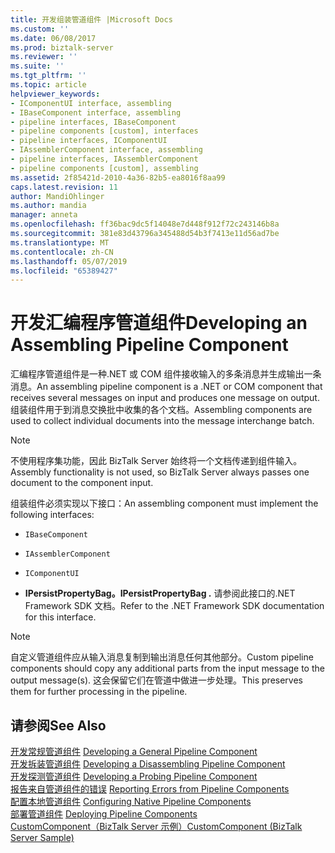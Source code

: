 ```yaml
---
title: 开发组装管道组件 |Microsoft Docs
ms.custom: ''
ms.date: 06/08/2017
ms.prod: biztalk-server
ms.reviewer: ''
ms.suite: ''
ms.tgt_pltfrm: ''
ms.topic: article
helpviewer_keywords:
- IComponentUI interface, assembling
- IBaseComponent interface, assembling
- pipeline interfaces, IBaseComponent
- pipeline components [custom], interfaces
- pipeline interfaces, IComponentUI
- IAssemblerComponent interface, assembling
- pipeline interfaces, IAssemblerComponent
- pipeline components [custom], assembling
ms.assetid: 2f85421d-2010-4a36-82b5-ea8016f8aa99
caps.latest.revision: 11
author: MandiOhlinger
ms.author: mandia
manager: anneta
ms.openlocfilehash: ff36bac9dc5f14048e7d448f912f72c243146b8a
ms.sourcegitcommit: 381e83d43796a345488d54b3f7413e11d56ad7be
ms.translationtype: MT
ms.contentlocale: zh-CN
ms.lasthandoff: 05/07/2019
ms.locfileid: "65389427"
---
```

# <a name="developing-an-assembling-pipeline-component"></a><span data-ttu-id="c5f77-102">开发汇编程序管道组件</span><span class="sxs-lookup"><span data-stu-id="c5f77-102">Developing an Assembling Pipeline Component</span></span>
<span data-ttu-id="c5f77-103">汇编程序管道组件是一种.NET 或 COM 组件接收输入的多条消息并生成输出一条消息。</span><span class="sxs-lookup"><span data-stu-id="c5f77-103">An assembling pipeline component is a .NET or COM component that receives several messages on input and produces one message on output.</span></span> <span data-ttu-id="c5f77-104">组装组件用于到消息交换批中收集的各个文档。</span><span class="sxs-lookup"><span data-stu-id="c5f77-104">Assembling components are used to collect individual documents into the message interchange batch.</span></span>  
  
> [!NOTE]
>  <span data-ttu-id="c5f77-105">不使用程序集功能，因此 BizTalk Server 始终将一个文档传递到组件输入。</span><span class="sxs-lookup"><span data-stu-id="c5f77-105">Assembly functionality is not used, so BizTalk Server always passes one document to the component input.</span></span>  
  
 <span data-ttu-id="c5f77-106">组装组件必须实现以下接口：</span><span class="sxs-lookup"><span data-stu-id="c5f77-106">An assembling component must implement the following interfaces:</span></span>  
  
-   `IBaseComponent`  
  
-   `IAssemblerComponent`
  
-   `IComponentUI`
  
-   <span data-ttu-id="c5f77-107">**IPersistPropertyBag。**</span><span class="sxs-lookup"><span data-stu-id="c5f77-107">**IPersistPropertyBag .**</span></span> <span data-ttu-id="c5f77-108">请参阅此接口的.NET Framework SDK 文档。</span><span class="sxs-lookup"><span data-stu-id="c5f77-108">Refer to the .NET Framework SDK documentation for this interface.</span></span>  
  
> [!NOTE]
>  <span data-ttu-id="c5f77-109">自定义管道组件应从输入消息复制到输出消息任何其他部分。</span><span class="sxs-lookup"><span data-stu-id="c5f77-109">Custom pipeline components should copy any additional parts from the input message to the output message(s).</span></span> <span data-ttu-id="c5f77-110">这会保留它们在管道中做进一步处理。</span><span class="sxs-lookup"><span data-stu-id="c5f77-110">This preserves them for further processing in the pipeline.</span></span>  
  
## <a name="see-also"></a><span data-ttu-id="c5f77-111">请参阅</span><span class="sxs-lookup"><span data-stu-id="c5f77-111">See Also</span></span>  
 <span data-ttu-id="c5f77-112">[开发常规管道组件](../core/developing-a-general-pipeline-component.md) </span><span class="sxs-lookup"><span data-stu-id="c5f77-112">[Developing a General Pipeline Component](../core/developing-a-general-pipeline-component.md) </span></span>  
 <span data-ttu-id="c5f77-113">[开发拆装管道组件](../core/developing-a-disassembling-pipeline-component.md) </span><span class="sxs-lookup"><span data-stu-id="c5f77-113">[Developing a Disassembling Pipeline Component](../core/developing-a-disassembling-pipeline-component.md) </span></span>  
 <span data-ttu-id="c5f77-114">[开发探测管道组件](../core/developing-a-probing-pipeline-component.md) </span><span class="sxs-lookup"><span data-stu-id="c5f77-114">[Developing a Probing Pipeline Component](../core/developing-a-probing-pipeline-component.md) </span></span>  
 <span data-ttu-id="c5f77-115">[报告来自管道组件的错误](../core/reporting-errors-from-pipeline-components.md) </span><span class="sxs-lookup"><span data-stu-id="c5f77-115">[Reporting Errors from Pipeline Components](../core/reporting-errors-from-pipeline-components.md) </span></span>  
 <span data-ttu-id="c5f77-116">[配置本地管道组件](../core/configuring-native-pipeline-components.md) </span><span class="sxs-lookup"><span data-stu-id="c5f77-116">[Configuring Native Pipeline Components](../core/configuring-native-pipeline-components.md) </span></span>  
 <span data-ttu-id="c5f77-117">[部署管道组件](../core/deploying-pipeline-components.md) </span><span class="sxs-lookup"><span data-stu-id="c5f77-117">[Deploying Pipeline Components](../core/deploying-pipeline-components.md) </span></span>  
 [<span data-ttu-id="c5f77-118">CustomComponent（BizTalk Server 示例）</span><span class="sxs-lookup"><span data-stu-id="c5f77-118">CustomComponent (BizTalk Server Sample)</span></span>](../core/customcomponent-biztalk-server-sample.md)